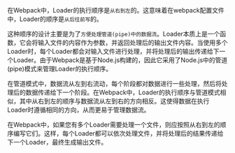 在Webpack中，Loader的执行顺序是`从右到左`的。这意味着在webpack配置文件中，Loader的顺序是`从后往前写`的。

这种顺序的设计主要是为了`方便处理管道(pipe)中的数据流`。Loader本质上是一个函数，它会将输入文件的内容作为参数，并返回处理后的输出文件内容。当使用多个Loader时，每个Loader都会对输入文件进行处理，并将处理后的输出传递给下一个Loader。由于Webpack是基于Node.js构建的，因此它采用了Node.js中的管道(pipe)模式来管理Loader的执行顺序。

在管道模式中，数据流从左到右流动，每个阶段都对数据进行一些处理，然后将处理后的数据传递给下一个阶段。在Webpack中，Loader的执行顺序与管道模式相似，其中从右到左的顺序与数据流从左到右的方向相反。这使得数据在执行Loader时遵循相同的方向，从而更易于管理数据流。

在Webpack中，如果您有多个Loader需要处理一个文件，则应按照从右到左的顺序编写它们。这样，每个Loader都可以依次处理文件，并将处理后的结果传递给下一个Loader，最终生成输出文件。